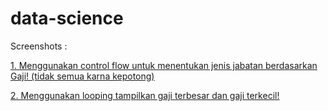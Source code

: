 # data-science

Screenshots :

[1. Menggunakan control flow untuk menentukan jenis jabatan berdasarkan Gaji! (tidak semua karna kepotong)](https://github.com/dianaldiansyah/data-science/blob/c1da0201f8adc2d312f79fa39b55451f3424e856/Screen%20Shot%202023-03-13%20at%2000.56.43.png)

[2. Menggunakan looping tampilkan gaji terbesar dan gaji terkecil!](https://github.com/dianaldiansyah/data-science/blob/c1da0201f8adc2d312f79fa39b55451f3424e856/Screen%20Shot%202023-03-13%20at%2000.58.42.png)
